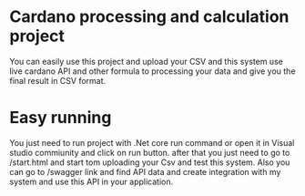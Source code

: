 # Cardano processing and calculation project
You can easily use this project and upload your CSV and this system use live cardano API and other formula to processing your data and give you the final result in CSV format.

# Easy running
You just need to run project with .Net core run command or open it in Visual studio commiunity and click on run button. after that you just need to go to /start.html and start tom uploading your Csv and test this system.
Also you can go to /swagger link and find API data and create integration with my system and use this API in your application.
